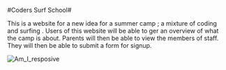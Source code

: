#Coders Surf School#

This is a website for a new idea for a summer camp ; a mixture of coding and surfing . 
Users of this website will be able to ger an overview of what the camp is about. 
Parents will then be able to view the members of staff. 
They will then be able to submit a form for signup.

![Am_I_resposive]()

